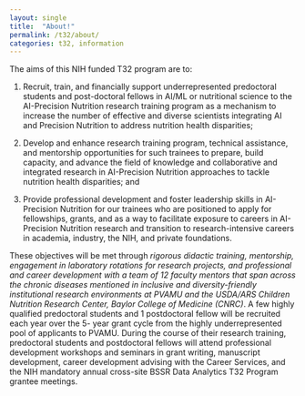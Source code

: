 ```yaml
---
layout: single
title:  "About!"
permalink: /t32/about/
categories: t32, information
---
```


The aims of this NIH funded T32 program are to:

   1. Recruit, train, and financially support underrepresented predoctoral students and post-doctoral fellows in AI/ML or nutritional science to the AI-Precision Nutrition research training program as a mechanism to increase the number of effective and diverse scientists integrating AI and Precision Nutrition to address nutrition health disparities; 

   2. Develop and enhance research training program, technical assistance, and mentorship opportunities for such trainees to prepare, build capacity, and advance the field of knowledge and collaborative and integrated research in AI-Precision Nutrition approaches to tackle nutrition health disparities; and

   3. Provide professional development and foster leadership skills in AI-Precision Nutrition for our trainees who are positioned to apply for fellowships, grants, and as a way to facilitate exposure to careers in AI-Precision Nutrition research and transition to research-intensive careers in academia, industry, the NIH, and private foundations. 

These objectives will be met through *rigorous didactic training, mentorship, engagement in laboratory rotations for research projects, and professional and career development with a team of 12 faculty mentors that span across the chronic diseases mentioned in inclusive and diversity-friendly institutional research environments at PVAMU and the USDA/ARS Children Nutrition Research Center, Baylor College of Medicine (CNRC)*. A few highly qualified predoctoral students and 1 postdoctoral fellow will be recruited each year over the 5- year grant cycle from the highly underrepresented pool of applicants to PVAMU. During the course of their research training, predoctoral students and postdoctoral fellows will attend professional development workshops and seminars in grant writing, manuscript development, career development advising with the Career Services, and the NIH mandatory annual cross-site BSSR Data Analytics T32 Program grantee meetings.